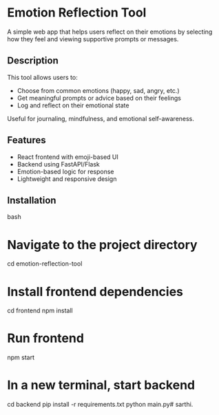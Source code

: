 # Emotion Reflection Tool

A simple web app that helps users reflect on their emotions by selecting how they feel and viewing supportive prompts or messages.

##  Description

This tool allows users to:
- Choose from common emotions (happy, sad, angry, etc.)
- Get meaningful prompts or advice based on their feelings
- Log and reflect on their emotional state

Useful for journaling, mindfulness, and emotional self-awareness.
##  Features

- React frontend with emoji-based UI
- Backend using FastAPI/Flask
- Emotion-based logic for response
- Lightweight and responsive design

## Installation

bash

# Navigate to the project directory
cd emotion-reflection-tool

# Install frontend dependencies
cd frontend
npm install

# Run frontend
npm start

# In a new terminal, start backend
cd backend
pip install -r requirements.txt
python main.py# sarthi.
